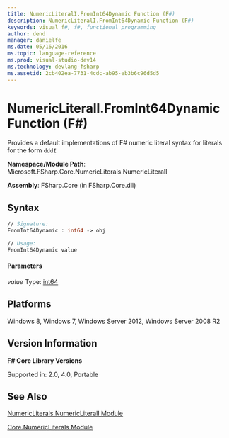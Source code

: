 ```yaml
---
title: NumericLiteralI.FromInt64Dynamic Function (F#)
description: NumericLiteralI.FromInt64Dynamic Function (F#)
keywords: visual f#, f#, functional programming
author: dend
manager: danielfe
ms.date: 05/16/2016
ms.topic: language-reference
ms.prod: visual-studio-dev14
ms.technology: devlang-fsharp
ms.assetid: 2cb402ea-7731-4cdc-ab95-eb3b6c96d5d5
---
```


# NumericLiteralI.FromInt64Dynamic Function (F#)

Provides a default implementations of F# numeric literal syntax for literals for the form `dddI`

**Namespace/Module Path**: Microsoft.FSharp.Core.NumericLiterals.NumericLiteralI

**Assembly**: FSharp.Core (in FSharp.Core.dll)


## Syntax

```fsharp
// Signature:
FromInt64Dynamic : int64 -> obj

// Usage:
FromInt64Dynamic value
```

#### Parameters
*value*
Type: [int64](https://msdn.microsoft.com/library/1bec11c0-45ac-469e-923b-22a1708c0701)


## Platforms
Windows 8, Windows 7, Windows Server 2012, Windows Server 2008 R2


## Version Information
**F# Core Library Versions**

Supported in: 2.0, 4.0, Portable

## See Also
[NumericLiterals.NumericLiteralI Module](NumericLiterals.NumericLiteralI-Module-%5BFSharp%5D.md)

[Core.NumericLiterals Module](Core.NumericLiterals-Module-%5BFSharp%5D.md)
